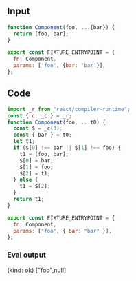 
## Input

```javascript
function Component(foo, ...{bar}) {
  return [foo, bar];
}

export const FIXTURE_ENTRYPOINT = {
  fn: Component,
  params: ['foo', {bar: 'bar'}],
};

```

## Code

```javascript
import _r from "react/compiler-runtime";
const { c: _c } = _r;
function Component(foo, ...t0) {
  const $ = _c(3);
  const { bar } = t0;
  let t1;
  if ($[0] !== bar || $[1] !== foo) {
    t1 = [foo, bar];
    $[0] = bar;
    $[1] = foo;
    $[2] = t1;
  } else {
    t1 = $[2];
  }
  return t1;
}

export const FIXTURE_ENTRYPOINT = {
  fn: Component,
  params: ["foo", { bar: "bar" }],
};

```
      
### Eval output
(kind: ok) ["foo",null]